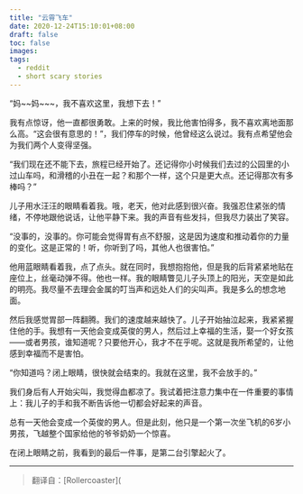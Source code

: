 ```yaml
---
title: "云霄飞车"
date: 2020-12-24T15:10:01+08:00
draft: false
toc: false
images:
tags: 
  - reddit
  - short scary stories
---
```


“妈\~\~妈\~\~\~，我不喜欢这里，我想下去！”

我有点惊讶，他一直都很勇敢。上来的时候，我比他害怕得多，我不喜欢离地面那么高。“这会很有意思的！”，我们停车的时候，他曾经这么说过。我有点希望他会为我们两个人变得坚强。

“我们现在还不能下去，旅程已经开始了。还记得你小时候我们去过的公园里的小过山车吗，和滑稽的小丑在一起？和那个一样，这个只是更大点。还记得那次有多棒吗？”

儿子用水汪汪的眼睛看着我。哦，老天，他对此感到很兴奋。我强忍住紧张的情绪，不停地跟他说话，让他平静下来。我的声音有些发抖，但我尽力装出了笑容。

“没事的，没事的。你可能会觉得胃有点不舒服，这是因为速度和推动着你的力量的变化。这是正常的！听，你听到了吗，其他人也很害怕。”

他用蓝眼睛看着我，点了点头。就在同时，我想抱抱他，但是我的后背紧紧地贴在座位上，丝毫动弹不得。他也一样。我的眼睛瞥见儿子头顶上的阳光，天空是如此的明亮。我尽量不去理会金属的叮当声和远处人们的尖叫声。我是多么的想念地面。

然后我感觉胃部一阵翻腾。我们的速度越来越快了。儿子开始抽泣起来，我紧紧握住他的手。我想有一天他会变成英俊的男人，然后过上幸福的生活，娶一个好女孩——或者男孩，谁知道呢？只要他开心，我才不在乎呢。这就是我所希望的，让他感到幸福而不是害怕。

“你知道吗？闭上眼睛，很快就会结束的。我就在这里，我不会放手的。”

我们身后有人开始尖叫，我觉得血都凉了。我试着把注意力集中在一件重要的事情上：我儿子的手和我不断告诉他一切都会好起来的声音。

总有一天他会变成一个英俊的男人。但是此刻，他只是一个第一次坐飞机的6岁小男孩，飞越整个国家给他的爷爷奶奶一个惊喜。

在闭上眼睛之前，我看到的最后一件事，是第二台引擎起火了。

------

> 翻译自：[Rollercoaster](